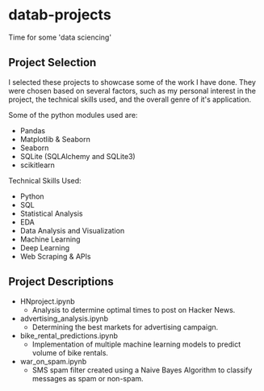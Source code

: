 # datab-projects
Time for some 'data sciencing'

## Project Selection
I selected these projects to showcase some of the work I have done. They were chosen based on several factors, such as my personal interest in the project, the technical skills used, and the overall genre of it's application.

Some of the python modules used are:  
- Pandas
- Matplotlib & Seaborn
- Seaborn
- SQLite (SQLAlchemy and SQLite3)
- scikitlearn

Technical Skills Used:
- Python
- SQL
- Statistical Analysis
- EDA
- Data Analysis and Visualization
- Machine Learning
- Deep Learning
- Web Scraping & APIs

## Project Descriptions
- HNproject.ipynb
  - Analysis to determine optimal times to post on Hacker News.
- advertising_analysis.ipynb
  - Determining the best markets for advertising campaign.
- bike_rental_predictions.ipynb
  - Implementation of multiple machine learning models to predict volume of bike rentals.
- war_on_spam.ipynb
  - SMS spam filter created using a Naive Bayes Algorithm to classify messages as spam or non-spam.
